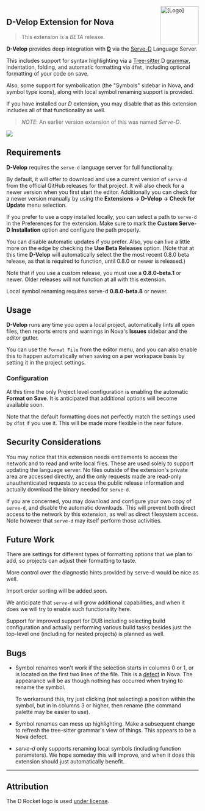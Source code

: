 <img src="https://raw.githubusercontent.com/staysail/nova-serve-d/main/rocket.png" align="right" width="100" alt="[Logo]" />

## D-Velop Extension for Nova

> This extension is a _BETA_ release.

**D-Velop** provides deep integration with [**D**][1] via the [Serve-D][2] Language Server.

This includes support for syntax highlighting via a [Tree-sitter][3] D [grammar][4], indentation,
folding, and automatic formatting via `dfmt`, including optional formatting of your
code on save.

Also, some support for symbolication (the "Symbols" sidebar in Nova, and symbol type icons),
along with local symbol renaming support is provided.

If you have installed our _D_ extension, you may disable that as this
extension includes all of that functionality as well.

> _NOTE_: An earlier version extension of this was named _Serve-D_.

![](https://raw.githubusercontent.com/staysail/nova-serve-d/main/screenshot.png)

## Requirements

**D-Velop** requires the `serve-d` language server for full functionality.

By default, it will offer to download and use a current version of `serve-d`
from the official GitHub releases for that project. It will also check
for a newer version when you first start the editor. Additionally you can
check for a newer version manually by using the **Extensions → D-Velop → Check for Update**
menu selection.

If you prefer to use a copy installed locally, you can select a path to
`serve-d` in the Preferences for the extension. Make sure to mark the
**Custom Serve-D Installation** option and configure the path properly.

You can disable automatic updates if you prefer. Also, you can live a little
more on the edge by checking the **Use Beta Releases** option.
(Note that at this time **D-Velop** will automatically select the the most
recent 0.8.0 beta release, as that is required to function, until 0.8.0
or newer is released.)

Note that if you use a custom release, you must use a **0.8.0-beta.1** or
newer. Older releases will not function at all with this extension.

Local symbol renaming requires serve-d **0.8.0-beta.8** or newer.

## Usage

**D-Velop** runs any time you open a local project, automatically lints all open
files, then reports errors and warnings in Nova's **Issues** sidebar
and the editor gutter.

You can use the `Format File` from the editor menu, and you can also enable
this to happen automatically when saving on a per workspace basis by setting
it in the project settings.

### Configuration

At this time the only Project level configuration is enabling the
automatic **Format on Save**. It is anticipated that additional
options will become available soon.

Note that the default formatting does not perfectly match the
settings used by `dfmt` if you use it. This will be made more
flexible in the near future.

## Security Considerations

You may notice that this extension needs entitlements to access
the network and to read and write local files. These are used
solely to support updating the language server. No files outside
of the extension's private area are accessed directly, and the
only requests made are read-only unauthenticated requests to access
the public release information and actually download the binary
needed for `serve-d`.

If you are concerned, you may download and configure your own
copy of `serve-d`, and disable the automatic downloads. This
will prevent both direct access to the network by this extension,
as well as direct filesystem access. Note however that `serve-d`
may itself perform those activities.

## Future Work

There are settings for different types of formatting options that
we plan to add, so projects can adjust their formatting to taste.

More control over the diagnostic hints provided by serve-d would be nice
as well.

Import order sorting will be added soon.

We anticipate that `serve-d` will grow additional capabilities, and when
it does we will try to enable such functionality here.

Support for improved support for DUB including selecting build configuration
and actually performing various build tasks besides just the top-level one
(including for nested projects) is planned as well.

## Bugs

- Symbol renames won't work if the selection starts in columns 0 or 1, or is located
  on the first two lines of the file. This is a [defect][6] in Nova.
  The appearance will be as though nothing has occurred when trying to rename the symbol.

  To workaround this, try just clicking (not selecting) a position within the symbol,
  but in in columns 3 or higher, then rename (the command palette may be easier to use).

- Symbol renames can mess up highlighting. Make a subsequent change to refresh the
  tree-sitter grammar's view of things. This appears to be a Nova defect.

- _serve-d_ only supports renaming local symbols (including function parameters).
  We hope someday this will improve, and when it does this extension should just
  automatically benefit.

---

## Attribution

The D Rocket logo is used [under license][2].

[1]: https://dlang.org "D Language web site"
[2]: https://github.com/Pure-D/serve-d "Serve-D repository"
[3]: https://tree-sitter.github.io "Tree-sitter web site"
[4]: https://github.com/gdamore/tree-sitter-d "D Grammar for Tree-sitter"
[5]: https://github.com/dlang-community/artwork "D community artwork"
[6]: https://devforum.nova.app/t/lsp-integers-0-and-1-serialized-to-boolean/1831
